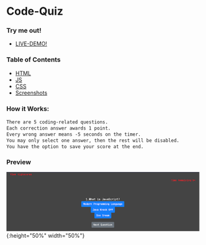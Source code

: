 # Code-Quiz
### Try me out!
*   <a href="https://indervirsingh.github.io/Code-Quiz/" target="_blank">LIVE-DEMO!</a>

### Table of Contents
*   [HTML](/index.html)
*   [JS](/assets/js/script.js)
*   [CSS](/assets/cs/style.css)
*   [Screenshots](/Assets)

### How it Works:
    There are 5 coding-related questions.
    Each correction answer awards 1 point.
    Every wrong answer means -5 seconds on the timer.
    You may only select one answer, then the rest will be disabled.
    You have the option to save your score at the end.

### Preview
![Screenshot-1](/Assets/quiz-screenshot.png){:height="50%" width="50%"}
